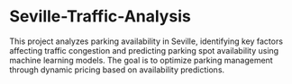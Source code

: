 # Seville-Traffic-Analysis
This project analyzes parking availability in Seville, identifying key factors affecting traffic congestion and predicting parking spot availability using machine learning models. The goal is to optimize parking management through dynamic pricing based on availability predictions.
